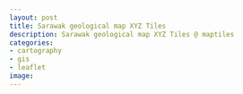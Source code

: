 ```yaml
---
layout: post
title: Sarawak geological map XYZ Tiles
description: Sarawak geological map XYZ Tiles @ maptiles
categories:
- cartography
- gis
- leaflet
image:
---
```


<style>
a {
	text-decoration: none;
  font-size: 10px;
}
</style>

<div id='map' style="width: 100%; height: 600px;"></div>

<link rel="stylesheet" href="/css/leaflet.css">
<script type="text/javascript" src="../js/leaflet.js"></script>

<script>
  var map = new L.Map('map', {center: [2.85124161, 113.25167843],zoom:8});
	L.tileLayer('https://tiles.lerryws.xyz/sarawak_geological_map/{z}/{x}/{y}.png',
  {
      attribution: 'Tiles by <a href="http://lerryws.xyz">Lerry William</a>',
      maxZoom: 12,
      minZoom: 8
    }).addTo(map);
</script>
